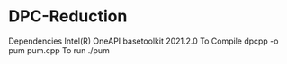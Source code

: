 # DPC-Reduction
Dependencies
  Intel(R) OneAPI basetoolkit 2021.2.0
To Compile
  dpcpp -o pum pum.cpp
To run
  ./pum
  
  
